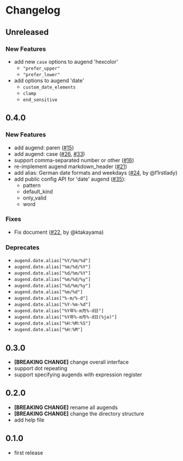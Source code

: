 # Changelog

## Unreleased

### New Features

* add new `case` options to augend 'hexcolor'
    * `"prefer_upper"`
    * `"prefer_lower"`
* add options to augend 'date'
    * `custom_date_elements`
    * `clamp`
    * `end_sensitive`

## 0.4.0

### New Features

* add augend: paren ([#15](https://github.com/monaqa/dial.nvim/pull/15))
* add augend: case ([#26](https://github.com/monaqa/dial.nvim/pull/26), [#33](https://github.com/monaqa/dial.nvim/pull/33))
* support comma-separated number or other ([#16](https://github.com/monaqa/dial.nvim/pull/16))
* re-implement augend markdown_header ([#21](https://github.com/monaqa/dial.nvim/pull/21))
* add alias: German date formats and weekdays ([#24](https://github.com/monaqa/dial.nvim/pull/24), by @f1rstlady)
* add public config API for 'date' augend ([#35](https://github.com/monaqa/dial.nvim/pull/35)):
    * pattern
    * default_kind
    * only_valid
    * word

### Fixes

* Fix document ([#22](https://github.com/monaqa/dial.nvim/pull/22), by @ktakayama)

### Deprecates

* `augend.date.alias["%Y/%m/%d"]`
* `augend.date.alias["%m/%d/%Y"]`
* `augend.date.alias["%d/%m/%Y"]`
* `augend.date.alias["%m/%d/%y"]`
* `augend.date.alias["%d/%m/%y"]`
* `augend.date.alias["%m/%d"]`
* `augend.date.alias["%-m/%-d"]`
* `augend.date.alias["%Y-%m-%d"]`
* `augend.date.alias["%Y年%-m月%-d日"]`
* `augend.date.alias["%Y年%-m月%-d日(%ja)"]`
* `augend.date.alias["%H:%M:%S"]`
* `augend.date.alias["%H:%M"]`

## 0.3.0

* **[BREAKING CHANGE]** change overall interface
* support dot repeating
* support specifying augends with expression register

## 0.2.0

* **[BREAKING CHANGE]** rename all augends
* **[BREAKING CHANGE]** change the directory structure
* add help file

## 0.1.0

* first release
